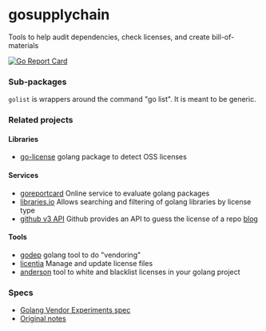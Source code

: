 # gosupplychain
Tools to help audit dependencies, check licenses, and create bill-of-materials

[![Go Report Card](http://goreportcard.com/badge/client9/gosupplychain)](http://goreportcard.com/report/client9/gosupplychain)

### Sub-packages

`golist` is wrappers around the command "go list".  It is meant to be generic.

### Related projects

#### Libraries

* [go-license](https://github.com/ryanuber/go-license) golang package to detect OSS licenses

#### Services

* [goreportcard](http://goreportcard.com) Online service to evaluate golang packages
* [libraries.io](https://libraries.io/go) Allows searching and filtering of golang libraries by license type
* [github v3 API](https://developer.github.com/v3/licenses/) Github provides an API to guess the license of a repo [blog](https://github.com/blog/1964-open-source-license-usage-on-github-com)

#### Tools

* [godep](https://github.com/tools/godep) golang tool to do "vendoring"
* [licentia](https://github.com/c4milo/licentia) Manage and update license files
* [anderson](https://github.com/xoebus/anderson) tool to white and blacklist licenses in your golang project

### Specs

* [Golang Vendor Experiments spec](https://docs.google.com/document/d/1Bz5-UB7g2uPBdOx-rw5t9MxJwkfpx90cqG9AFL0JAYo/edit)
* [Original notes](https://github.com/golang/go/commit/183cc0cd41f06f83cb7a2490a499e3f9101befff)
